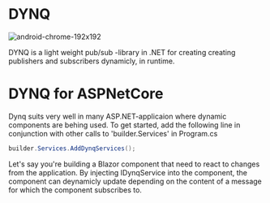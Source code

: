 # DYNQ
![android-chrome-192x192](https://user-images.githubusercontent.com/43991450/216784507-f1bf470e-6314-4136-9123-1bedbf251e2b.png)

DYNQ is a light weight pub/sub -library in .NET for creating creating publishers and subscribers dynamicly, in runtime.

# DYNQ for ASPNetCore
Dynq suits very well in many ASP.NET-applicaion where dynamic components are behing used. To get started, add the following line in conjunction with other calls to 'builder.Services' in Program.cs

```csharp
builder.Services.AddDynqServices();
```

Let's say you're building a Blazor component that need to react to changes from the application. By injecting IDynqService into the component, the component can deynamicly update depending on the content of a message for which the component subscribes to.
